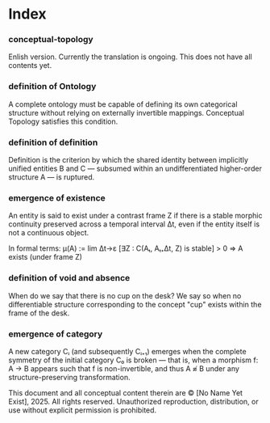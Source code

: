 # Index

### conceptual-topology
Enlish version. Currently the translation is ongoing. 
This does not have all contents yet.


### definition of Ontology
A complete ontology must be capable of defining its own categorical structure without relying on externally invertible mappings. Conceptual Topology satisfies this condition.


### definition of definition
Definition is the criterion by which the shared identity between implicitly unified entities B and C — subsumed within an undifferentiated higher-order structure A — is ruptured.


### emergence of existence
An entity is said to exist under a contrast frame Z
if there is a stable morphic continuity preserved across a temporal interval Δt,
even if the entity itself is not a continuous object.

In formal terms:
μ(A) := lim Δt→ε [∃Z : C(Aₜ, Aₜ₊Δt, Z) is stable] > 0
⇒ A exists (under frame Z)


### definition of void and absence
When do we say that there is no cup on the desk?
We say so when no differentiable structure corresponding to the concept "cup" exists within the frame of the desk.


### emergence of category
A new category Cᵢ (and subsequently Cᵢ₊₁) emerges when the complete symmetry of the initial category C₀ is broken — that is, when a morphism f: A → B appears such that f is non-invertible,
and thus A ≉ B under any structure-preserving transformation.



This document and all conceptual content therein are © [No Name Yet Exist], 2025. All rights reserved. Unauthorized reproduction, distribution, or use without explicit permission is prohibited.